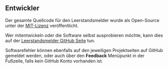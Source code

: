 ## Entwickler

Der gesamte Quellcode für den Leerstandsmelder wurde als Open-Source unter der [MIT-Lizenz](https://opensource.org/licenses/MIT) veröffentlicht.

Wer mitentwickeln oder die Software selbst ausprobieren möchte, kann dies auf der [Leerstandsmelder GitHub Seite](https://github.com/Leerstandsmelder) tun.

Softwarefehler können ebenfalls auf den jeweiligen Projektseiten auf GitHub gemeldet werden, oder auch über den **Feedback** Menüpunkt in der Fußzeile, falls kein GitHub Konto vorhanden ist.
